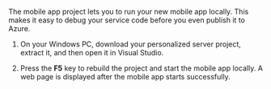 

The mobile app project lets you to run your new mobile app locally. This makes it easy to debug your service code before you even publish it to Azure.

1. On your Windows PC, download your personalized server project, extract it, and then open it in Visual Studio.

2. Press the **F5** key to rebuild the project and start the mobile app locally. A web page is displayed after the mobile app starts successfully.
